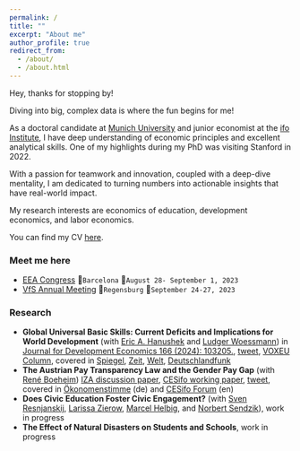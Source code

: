 ```yaml
---
permalink: /
title: ""
excerpt: "About me"
author_profile: true
redirect_from: 
  - /about/
  - /about.html
---
```


Hey, thanks for stopping by!

Diving into big, complex data is where the fun begins for me!

As a doctoral candidate at [Munich University](https://www.lmu.de/en/index.html) and 
junior economist at the [ifo Institute](https://www.ifo.de/en), I have deep understanding of economic principles and excellent analytical skills. One of my highlights during my PhD was visiting Stanford in 2022. 

With a passion for teamwork and innovation, coupled with a deep-dive mentality, I am dedicated to turning numbers into actionable insights that have real-world impact.

My research interests are economics of education, development economics, and labor economics.



You can find my CV [here](http://srh-gst.github.io/files/gust_CV_short_Nov_2023.pdf).


### Meet me here  <i class="fa-solid fa-person-chalkboard"></i>

- [EEA Congress](https://www.eea-esem-congresses.org/) 📌`Barcelona` 📅`August 28- September 1, 2023`
- [VfS Annual Meeting](https://www.socialpolitik.de/en/termin/jahrestagung-2023) 📌`Regensburg` 📅`September 24-27, 2023`

### Research 

- **Global Universal Basic Skills: Current Deficits and Implications for World Development** (with [Eric A. Hanushek](http://hanushek.stanford.edu/)
and [Ludger Woessmann](https://sites.google.com/view/woessmann-e))
 in [Journal for Development Economics 166 (2024): 103205.](https://authors.elsevier.com/c/1i7UZ_6wyKpd01),
[tweet](https://twitter.com/sarages/status/1726882189554352410),
[VOXEU Column](https://cepr.org/voxeu/columns/world-unprepared-missing-skills-development),
covered in [Spiegel](https://www.spiegel.de/panorama/bildung/ifo-studie-zeigt-bildungsluecken-bei-schuelerinnen-und-schuelern-a-528e1009-e9c5-483b-a630-2937a9c95767), 
[Zeit](https://www.zeit.de/gesellschaft/schule/2022-11/schule-jugendliche-bildungsluecken-faehigkeiten-studie-ifo),
[Welt](https://www.welt.de/wirtschaft/article242203417/Ifo-Studie-Zwei-Drittel-der-jungen-Menschen-weltweit-haben-deutliche-Bildungsluecken.html),
[Deutschlandfunk](https://www.deutschlandfunk.de/erschreckende-zahlen-zu-bildungsluecken-jugendlicher-102.html)
- **The Austrian Pay Transparency Law and the Gender Pay Gap** 
(with [René Boeheim](https://www.jku.at/en/department-of-economics/team/rene-boeheim/))
[IZA discussion paper](https://docs.iza.org/dp14206.pdf),
[CESifo working paper](https://www.cesifo.org/DocDL/cesifo1_wp8960.pdf), 
[tweet](https://twitter.com/sarages/status/1388034153703149568), 
covered in [Ökonomenstimme](https://www.oekonomenstimme.org/artikel/2021/04/das-oesterreichische-einkommenstransparenz-gesetz-konnte-die-lohndiskriminierung-nicht-reduzieren/) (de)
and [CESifo Forum](https://www.cesifo.org/de/publikationen/2022/aufsatz-zeitschrift/austrian-pay-transparency-law-and-gender-wage-gap) (en)
- **Does Civic Education Foster Civic Engagement?** (with [Sven Resnjanskij](https://www.svenres.com/),
[Larissa Zierow](https://sites.google.com/view/larissa-zierow/home), 
[Marcel Helbig](https://www.uni-erfurt.de/erziehungswissenschaftliche-fakultaet/fakultaet/profil/fachgebiete-und-professuren/erziehungswissenschaft-und-empirische-bildungsforschung/bildung-und-soziale-ungleichheit/prof-dr-marcel-helbig),
and [Norbert Sendzik](https://www.wzb.eu/en/persons/norbert-sendzik)), work in progress
- **The Effect of Natural Disasters on Students and Schools**, work in progress

